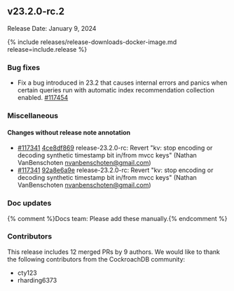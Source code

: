 ## v23.2.0-rc.2

Release Date: January 9, 2024

{% include releases/release-downloads-docker-image.md release=include.release %}

<h3 id="v23-2-0-rc-2-bug-fixes">Bug fixes</h3>

- Fix a bug introduced in 23.2 that causes internal errors and panics when certain queries run with automatic index recommendation collection enabled. [#117454][#117454]

<h3 id="v23-2-0-rc-2-miscellaneous">Miscellaneous</h3>

<h4 id="v23-2-0-rc-2-changes-without-release-note-annotation">Changes without release note annotation</h4>

- [#117341][#117341] [4ce8df869][4ce8df869] release-23.2.0-rc: Revert "kv: stop encoding or decoding synthetic timestamp bit in/from mvcc keys" (Nathan VanBenschoten <nvanbenschoten@gmail.com>)
- [#117341][#117341] [92a8e6a9e][92a8e6a9e] release-23.2.0-rc: Revert "kv: stop encoding or decoding synthetic timestamp bit in/from mvcc keys" (Nathan VanBenschoten <nvanbenschoten@gmail.com>)

<h3 id="v23-2-0-rc-2-doc-updates">Doc updates</h3>

{% comment %}Docs team: Please add these manually.{% endcomment %}

<div class="release-note-contributors" markdown="1">

<h3 id="v23-2-0-rc-2-contributors">Contributors</h3>

This release includes 12 merged PRs by 9 authors.
We would like to thank the following contributors from the CockroachDB community:

- cty123
- rharding6373

</div>

[#117341]: https://github.com/cockroachdb/cockroach/pull/117341
[#117454]: https://github.com/cockroachdb/cockroach/pull/117454
[4ce8df869]: https://github.com/cockroachdb/cockroach/commit/4ce8df869
[92a8e6a9e]: https://github.com/cockroachdb/cockroach/commit/92a8e6a9e
